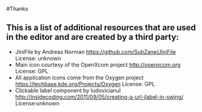 #Thanks

## This is a list of additional resources that are used in the editor and are created by a third party:

 * JIniFile by Andreas Norman <https://github.com/SubZane/JIniFile> License: unknown
 * Main icon courtesy of the OpenXcom project <http://openxcom.org> License: GPL
 * All application icons come from the Oxygen project <https://techbase.kde.org/Projects/Oxygen> License: GPL
 * Clickable label component by ludovicianul <http://insidecoding.com/2011/09/05/creating-a-url-jlabel-in-swing/> License:unknown
